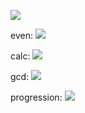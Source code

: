 <a href="https://codeclimate.com/github/codeclimate/codeclimate/maintainability"><img src="https://api.codeclimate.com/v1/badges/a99a88d28ad37a79dbf6/maintainability" /></a>

even:
<a href="https://asciinema.org/a/iE4oyRIdC2puhK89KLctj0vnC" target="_blank"><img src="https://asciinema.org/a/iE4oyRIdC2puhK89KLctj0vnC.svg" /></a>

calc:
<a href="https://asciinema.org/a/jOeYoTxwRDwGjLUHL4X8exYXY" target="_blank"><img src="https://asciinema.org/a/jOeYoTxwRDwGjLUHL4X8exYXY.svg" /></a>

gcd:
<a href="https://asciinema.org/a/BQbnKRfcWPEvcBKC2qRqSaqGN" target="_blank"><img src="https://asciinema.org/a/BQbnKRfcWPEvcBKC2qRqSaqGN.svg" /></a>

progression:
<a href="https://asciinema.org/a/Axfh4jprf6L84LHOfzMOPRCZA" target="_blank"><img src="https://asciinema.org/a/Axfh4jprf6L84LHOfzMOPRCZA.svg" /></a>